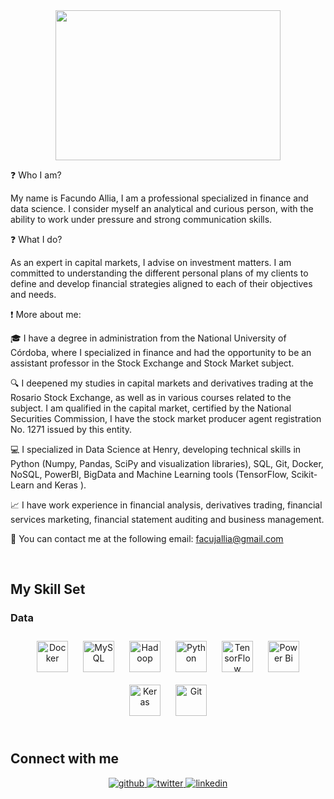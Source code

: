 <div align="center">
<img src="https://rishavanand.github.io/static/images/greetings.gif" align="center" width="360" height="240"" />
</div>  
  

❓ Who I am?

My name is Facundo Allia, I am a professional specialized in finance and data science. I consider myself an analytical and curious person, with the ability to work under pressure and strong communication skills.

❓ What I do?

As an expert in capital markets, I advise on investment matters. I am committed to understanding the different personal plans of my clients to define and develop financial strategies aligned to each of their objectives and needs.

❗ More about me:

🎓 I have a degree in administration from the National University of Córdoba, where I specialized in finance and had the opportunity to be an assistant professor in the Stock Exchange and Stock Market subject.

🔍 I deepened my studies in capital markets and derivatives trading at the Rosario Stock Exchange, as well as in various courses related to the subject. I am qualified in the capital market, certified by the National Securities Commission, I have the stock market producer agent registration No. 1271 issued by this entity.

💻 I specialized in Data Science at Henry, developing technical skills in Python (Numpy, Pandas, SciPy and visualization libraries), SQL, Git, Docker, NoSQL, PowerBI, BigData and Machine Learning tools (TensorFlow, Scikit-Learn and Keras ).

📈 I have work experience in financial analysis, derivatives trading, financial services marketing, financial statement auditing and business management.

📩 You can contact me at the following email: facujallia@gmail.com

  

<br/>  


## My Skill Set  



### Data   
<div align="center">  
<img style="margin: 10px" src="https://profilinator.rishav.dev/skills-assets/docker-original-wordmark.svg" alt="Docker" height="50" />  
<img style="margin: 10px" src="https://profilinator.rishav.dev/skills-assets/mysql-original-wordmark.svg" alt="MySQL" height="50" />  
<img style="margin: 10px" src="https://profilinator.rishav.dev/skills-assets/apache_hadoop-icon.svg" alt="Hadoop" height="50" />  
<img style="margin: 10px" src="https://profilinator.rishav.dev/skills-assets/python-original.svg" alt="Python" height="50" />  
<img style="margin: 10px" src="https://profilinator.rishav.dev/skills-assets/tensorflow-icon.svg" alt="TensorFlow" height="50" />  
<img style="margin: 10px" src="https://profilinator.rishav.dev/skills-assets/powerbi.png" alt="Power Bi" height="50" />  
<img style="margin: 10px" src="https://profilinator.rishav.dev/skills-assets/keras.png" alt="Keras" height="50" />  
<img style="margin: 10px" src="https://profilinator.rishav.dev/skills-assets/git-scm-icon.svg" alt="Git" height="50" />  
</div>

</td><td valign="top" width="33%">



</td><td valign="top" width="33%">



</td></tr></table>  

<br/>  


## Connect with me  
<div align="center">
<a href="https://github.com/facundoallia" target="_blank">
<img src=https://img.shields.io/badge/github-%2324292e.svg?&style=for-the-badge&logo=github&logoColor=white alt=github style="margin-bottom: 5px;" />
</a>
<a href="https://twitter.com/facundoallia" target="_blank">
<img src=https://img.shields.io/badge/twitter-%2300acee.svg?&style=for-the-badge&logo=twitter&logoColor=white alt=twitter style="margin-bottom: 5px;" />
</a>
<a href="https://linkedin.com/in/facundoalliafernandez" target="_blank">
<img src=https://img.shields.io/badge/linkedin-%231E77B5.svg?&style=for-the-badge&logo=linkedin&logoColor=white alt=linkedin style="margin-bottom: 5px;" />
</a>  
</div>  
  
